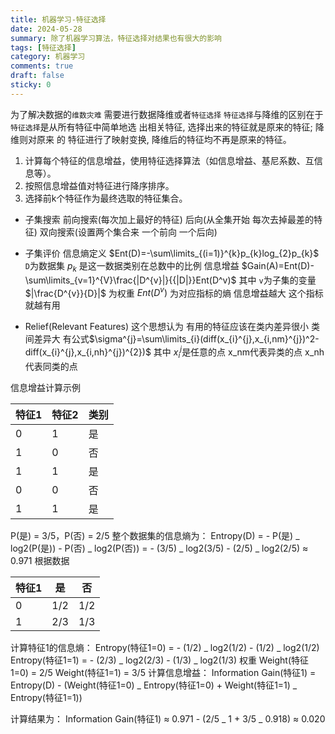 ```yaml
---
title: 机器学习-特征选择
date: 2024-05-28
summary: 除了机器学习算法，特征选择对结果也有很大的影响
tags: [特征选择]
category: 机器学习
comments: true
draft: false
sticky: 0
---
```


为了解决数据的`维数灾难`
需要进行数据降维或者`特征选择`
`特征选择`与降维的区别在于`特征选择`是从所有特征中简单地选
出相关特征, 选择出来的特征就是原来的特征; 降维则对原来 的
特征进行了映射变换, 降维后的特征均不再是原来的特征。

1. 计算每个特征的信息增益，使用特征选择算法（如信息增益、基尼系数、互信息等）。
2. 按照信息增益值对特征进行降序排序。
3. 选择前k个特征作为最终选取的特征集合。

- 子集搜索
  前向搜索(每次加上最好的特征)
  后向(从全集开始 每次去掉最差的特征)
  双向搜索(设置两个集合来 一个前向 一个后向)

- 子集评价
  信息熵定义 $Ent(D)=-\sum\limits_{(i=1)}^{k}p_{k}log_{2}p_{k}$  
  `D`为数据集 $p_{k}$ 是这一数据类别在总数中的比例
  信息增益 $Gain(A)=Ent(D)-\sum\limits_{v=1}^{V}\frac{|D^{v}|}{{|D|}}Ent(D^v)$
  其中 `v`为子集的变量 $|\frac{D^{v}}{D}|$ 为权重 $Ent(D^{v})$ 为对应指标的熵
  信息增益越大 这个指标就越有用
- Relief(Relevant Features)
  这个思想认为 有用的特征应该在类内差异很小 类间差异大
  有公式$\sigma^{j}=\sum\limits_{i}(diff(x_{i}^{j},x_{i,nm}^{j})^2-diff(x_{i}^{j},x_{i,nh}^{j})^{2})$
  其中 $x_{i}^{j}$是任意的点 x_nm代表异类的点 x_nh代表同类的点

信息增益计算示例

| 特征1 | 特征2 | 类别 |
| ----- | ----- | ---- |
| 0     | 1     | 是   |
| 1     | 0     | 否   |
| 1     | 1     | 是   |
| 0     | 0     | 否   |
| 1     | 1     | 是   |

P(是) = 3/5，P(否) = 2/5
整个数据集的信息熵为：
Entropy(D) = - P(是) _ log2(P(是)) - P(否) _ log2(P(否))
= - (3/5) _ log2(3/5) - (2/5) _ log2(2/5)
≈ 0.971
根据数据

| 特征1 | 是  | 否  |
| ----- | --- | --- |
| 0     | 1/2 | 1/2 |
| 1     | 2/3 | 1/3 |

计算特征1的信息熵：
Entropy(特征1=0) = - (1/2) _ log2(1/2) - (1/2) _ log2(1/2)
Entropy(特征1=1) = - (2/3) _ log2(2/3) - (1/3) _ log2(1/3)
权重
Weight(特征1=0) = 2/5
Weight(特征1=1) = 3/5
计算信息增益：
Information Gain(特征1) = Entropy(D) - (Weight(特征1=0) _ Entropy(特征1=0) + Weight(特征1=1) _ Entropy(特征1=1))

计算结果为：
Information Gain(特征1) ≈ 0.971 - (2/5 _ 1 + 3/5 _ 0.918) ≈ 0.020

